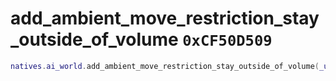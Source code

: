 # add_ambient_move_restriction_stay_outside_of_volume `0xCF50D509`

```lua
natives.ai_world.add_ambient_move_restriction_stay_outside_of_volume(_unk0 --[[ integer ]])
```